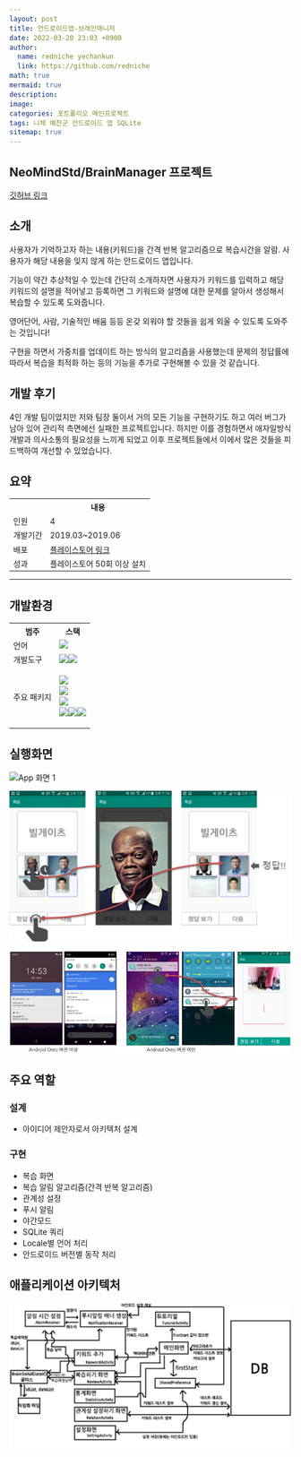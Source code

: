 ```yaml
---
layout: post
title: 안드로이드앱-브래인매니저
date: 2022-03-20 23:03 +0900
author:
  name: redniche yechankun
  link: https://github.com/redniche
math: true
mermaid: true
description:
image:
categories: 포트폴리오 메인프로젝트
tags: 니체 예찬군 안드로이드 앱 SQLite
sitemap: true
---
```


## NeoMindStd/BrainManager 프로젝트

[깃허브 링크](https://github.com/NeoMindStd/BrainManager)

## 소개

사용자가 기억하고자 하는 내용(키워드)을 간격 반복 알고리즘으로 복습시간을 알람. 사용자가 해당 내용을 잊지 않게 하는 안드로이드 앱입니다.

기능이 약간 추상적일 수 있는데 간단히 소개하자면 사용자가 키워드를 입력하고 해당 키워드의 설명을 적어넣고 등록하면 그 키워드와 설명에 대한 문제를 알아서 생성해서 복습할 수 있도록 도와줍니다.

영어단어, 사람, 기술적인 배움 등등 온갖 외워야 할 것들을 쉽게 외울 수 있도록 도와주는 것입니다!

구현을 하면서 가중치를 업데이트 하는 방식의 알고리즘을 사용했는데 문제의 정답률에 따라서 복습을 최적화 하는 등의 기능을 추가로 구현해볼 수 있을 것 같습니다.

## 개발 후기

4인 개발 팀이었지만 저와 팀장 둘이서 거의 모든 기능을 구현하기도 하고 여러 버그가 남아 있어 관리적 측면에선 실패한 프로젝트입니다. 하지만 이를 경험하면서 애자일방식 개발과 의사소통의 필요성을 느끼게 되었고 이후 프로젝트들에서 이에서 많은 것들을 피드백하여 개선할 수 있었습니다.

## 요약

<table>
  <th></th>    
  <th>내용</th>
  <tr>
      <td>인원</td>
      <td>4</td>
  </tr>
  <tr>
      <td>개발기간</td>
      <td>2019.03~2019.06</td>
  </tr>
  <tr>
      <td>배포</td>
      <td><a href="https://play.google.com/store/apps/details?id=std.neomind.brainmanager">플레이스토어 링크</a></td>
  </tr>
  <tr>
      <td>성과</td>
      <td> 플레이스토어 50회 이상 설치 </td>
  </tr>
</table>

---

## 개발환경

<table>
  <th>범주</th>    
  <th>스택</th>
  <tr>
    <td>언어</td>
    <td><img src="https://img.shields.io/badge/Java-Java 8-007ACC?style=flat&logo=Java&logoColor=white"></td>
  </tr>
  <tr>
    <td>개발도구</td>
    <td><img src="https://img.shields.io/badge/Android-Android SDK 29-007A1C?style=flat&logo=Android&logoColor=white"><img src="https://img.shields.io/badge/빌드-Gradle-A07ACC?style=flat&logo=Gradle&logoColor=white"></td>
  </tr>
  <tr>
    <td>주요 패키지</td>
    <td><pre>
<img src="https://img.shields.io/badge/이미지뷰어-Baseflow/PhotoView-007ACC?style=flat&logo=Android&logoColor=white">
<img src="https://img.shields.io/badge/재사용뷰어-wasabeef/recyclerview--animators-50AFCC?style=flat&logo=Android&logoColor=white">
<img src="https://img.shields.io/badge/원형이미지-lopspower/CircularImageView-502ACC?style=flat&logo=Android&logoColor=white">
<img src="https://img.shields.io/badge/차트-PhilJay/MPAndroidChart-502ACC?style=flat&logo=Android&logoColor=white"><img src="https://img.shields.io/badge/머터리얼텍스트-rengwuxian/MaterialEditText-502ACC?style=flat&logo=Android&logoColor=white"><img src="https://img.shields.io/badge/인트로페이지-matthewbradshaw--io/SlidingIntroScreen-502ACC?style=flat&logo=Android&logoColor=white"></pre>
    </td>
  </tr>
</table>

## 실행화면

![App 화면 1](https://play-lh.googleusercontent.com/ZFxOZzER0NgrHYLM58D7Ma9xm-ZFdvu9tDweGUor6K_g7dqm9ErbWaM4fwn_Ys_Q0woS=w2560-h1440-rw)

![App 화면 2](/assets/img/portfolio/mainproject/브래인매니저/2.png)

![App 화면 3](/assets/img/portfolio/mainproject/브래인매니저/3.png)

## 주요 역할

### 설계

- 아이디어 제안자로서 아키텍처 설계

### 구현

- 복습 화면
- 복습 알림 알고리즘(간격 반복 알고리즘)
- 관계성 설정
- 푸시 알림
- 야간모드
- SQLite 쿼리
- Locale별 언어 처리
- 안드로이드 버전별 동작 처리

## 애플리케이션 아키텍처

![App 아키텍처](/assets/img/portfolio/mainproject/브래인매니저/1.png)
